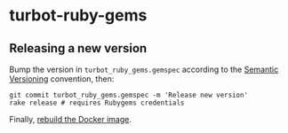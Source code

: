 # turbot-ruby-gems

## Releasing a new version

Bump the version in `turbot_ruby_gems.gemspec` according to the [Semantic Versioning](http://semver.org/) convention, then:

    git commit turbot_ruby_gems.gemspec -m 'Release new version'
    rake release # requires Rubygems credentials

Finally, [rebuild the Docker image](https://github.com/openc/morph-docker-ruby#readme).
